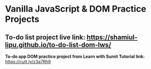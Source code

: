 # Vanilla JavaScript & DOM Practice Projects


## To-do list project live link: https://shamiul-lipu.github.io/to-do-list-dom-lws/
**To-do app DOM practice project from Learn with Sumit Tutorial link:** https://cutt.ly/z3a7Rh9
